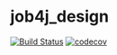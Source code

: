 # job4j_design
[![Build Status](https://travis-ci.org/ignatown/job4j_design.svg?branch=master)](https://travis-ci.org/ignatown/job4j_design)
[![codecov](https://codecov.io/gh/ignatown/job4j_design/branch/master/graph/badge.svg?token=RTTO24RCFA)](https://codecov.io/gh/ignatown/job4j_design)
